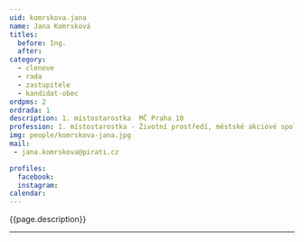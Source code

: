 ```yaml
---
uid: komrskova.jana
name: Jana Komrsková
titles:
  before: Ing. 
  after:
category:
  - clenove
  - rada
  - zastupitele    
  - kandidat-obec 
ordpms: 2
ordrada: 1
description: 1. místostarostka  MČ Praha 10
profession: 1. místostarostka - Životní prostředí, městské akciové společnosti, sport a volnočasové aktivity., zastupitelka ZHMP
img: people/komrskova-jana.jpg
mail:
 - jana.komrskova@pirati.cz

profiles:
  facebook: 
  instagram: 
calendar: 
---
```


{{page.description}}



---
